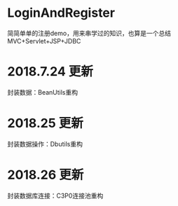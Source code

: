 # LoginAndRegister

简简单单的注册demo，用来串学过的知识，也算是一个总结
MVC+Servlet+JSP+JDBC

# 2018.7.24 更新

封装数据：BeanUtils重构 

# 2018.25 更新

封装数据操作：Dbutils重构

# 2018.26 更新

封装数据库连接：C3P0连接池重构

